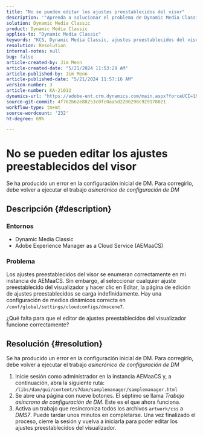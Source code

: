 ```yaml
---
title: "No se pueden editar los ajustes preestablecidos del visor"
description: '"Aprenda a solucionar el problema de Dynamic Media Classic por el que los ajustes preestablecidos del visualizador se enumeran correctamente en mi instancia de Adobe Experience Manager as a Cloud Service (AEMaaCS)".'
solution: Dynamic Media Classic
product: Dynamic Media Classic
applies-to: "Dynamic Media Classic"
keywords: "KCS, Dynamic Media Classic, ajustes preestablecidos del visor, no se puede editar, Adobe Experience Manager as a Cloud Service, AEMaaCS, resolución de problemas"
resolution: Resolution
internal-notes: null
bug: false
article-created-by: Jim Menn
article-created-date: "5/21/2024 11:53:29 AM"
article-published-by: Jim Menn
article-published-date: "5/21/2024 11:57:16 AM"
version-number: 3
article-number: KA-21012
dynamics-url: "https://adobe-ent.crm.dynamics.com/main.aspx?forceUCI=1&pagetype=entityrecord&etn=knowledgearticle&id=66aa34b9-6817-ef11-9f8a-6045bd006268"
source-git-commit: 4f762b62e88253c0fc0aa5d2206298c929178021
workflow-type: tm+mt
source-wordcount: '232'
ht-degree: 69%

---
```


# No se pueden editar los ajustes preestablecidos del visor


Se ha producido un error en la configuración inicial de DM. Para corregirlo, debe volver a ejecutar el trabajo *asincrónico de configuración de DM*

## Descripción {#description}


### <b>Entornos</b>

- Dynamic Media Classic
- Adobe Experience Manager as a Cloud Service (AEMaaCS)




### <b>Problema</b>

Los ajustes preestablecidos del visor se enumeran correctamente en mi instancia de AEMaaCS.
Sin embargo, al seleccionar cualquier ajuste preestablecido del visualizador y hacer clic en Editar, la página de edición de ajustes preestablecidos se carga indefinidamente.
Hay una configuración de medios dinámicos correcta en `/conf/global/settings/cloudconfigs/dmscene7`.

¿Qué falta para que el editor de ajustes preestablecidos del visualizador funcione correctamente?


## Resolución {#resolution}


Se ha producido un error en la configuración inicial de DM. Para corregirlo, debe volver a ejecutar el trabajo *asincrónico de configuración de DM*

1. Inicie sesión como administrador en la instancia AEMaaCS y, a continuación, abra la siguiente ruta: `/libs/dam/gui/content/s7dam/samplemanager/samplemanager.html`
2. Se abre una página con nueve botones. El séptimo se llama *Trabajo asíncrono de configuración de DM*. Este es el que ahora funciona.
3. Activa un trabajo que resincroniza todos los archivos `artwork/css` a *DMS7*. Puede tardar unos minutos en completarse. Una vez finalizado el proceso, cierre la sesión y vuelva a iniciarla para poder editar los ajustes preestablecidos del visualizador.

